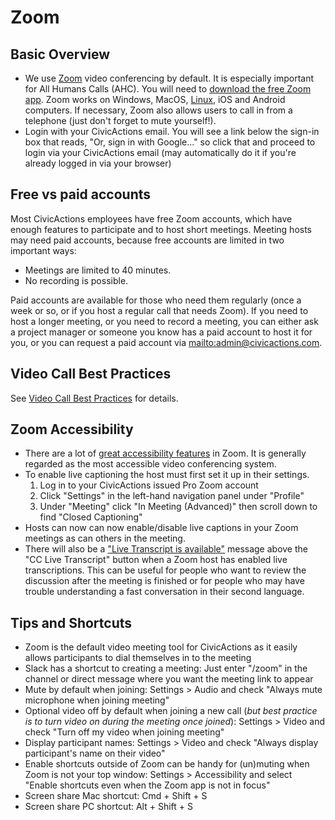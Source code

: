 # Zoom

## Basic Overview

-   We use [Zoom](https://zoom.us/) video conferencing by default. It is especially important for All Humans Calls (AHC). You will need to [download the free Zoom app](https://zoom.us/support/download). Zoom works on Windows, MacOS, [Linux](https://zoom.us/download?os=linux), iOS and Android computers. If necessary, Zoom also allows users to call in from a telephone (just don't forget to mute yourself!).
-   Login with your CivicActions email. You will see a link below the sign-in box that reads, "Or, sign in with Google..." so click that and proceed to login via your CivicActions email (may automatically do it if you're already logged in via your browser)

## Free vs paid accounts

Most CivicActions employees have free Zoom accounts, which have enough features to participate and to host short meetings. Meeting hosts may need paid accounts, because free accounts are limited in two important ways:

-   Meetings are limited to 40 minutes.
-   No recording is possible.

Paid accounts are available for those who need them regularly (once a week or so, or if you host a regular call that needs Zoom). If you need to host a longer meeting, or you need to record a meeting, you can either ask a project manager or someone you know has a paid account to host it for you, or you can request a paid account via <mailto:admin@civicactions.com>.

## Video Call Best Practices

See [Video Call Best Practices](../../company-policies/new-hire-orientation/video-call-best-practices.md) for details.

## Zoom Accessibility

-   There are a lot of [great accessibility features](https://explore.zoom.us/en/accessibility/) in Zoom. It is generally regarded as the most accessible video conferencing system.
-   To enable live captioning the host must first set it up in their settings.
    1. Log in to your CivicActions issued Pro Zoom account
    2. Click "Settings" in the left-hand navigation panel under "Profile"
    3. Under "Meeting" click "In Meeting (Advanced)" then scroll down to find "Closed Captioning"
-   Hosts can now can now enable/disable live captions in your Zoom meetings as can others in the meeting.
-   There will also be a ["Live Transcript is available"](https://support.zoom.us/hc/en-us/articles/115004794983-Automatically-Transcribe-Cloud-Recordings-?_ga=2.177759968.494881096.1614756525-359380451.1613573452) message above the "CC Live Transcript" button when a Zoom host has enabled live transcriptions. This can be useful for people who want to review the discussion after the meeting is finished or for people who may have trouble understanding a fast conversation in their second language.

## Tips and Shortcuts

-   Zoom is the default video meeting tool for CivicActions as it easily allows participants to dial themselves in to the meeting
-   Slack has a shortcut to creating a meeting: Just enter "/zoom" in the channel or direct message where you want the meeting link to appear
-   Mute by default when joining: Settings > Audio and check "Always mute microphone when joining meeting"
-   Optional video off by default when joining a new call (_but best practice is to turn video on during the meeting once joined_): Settings > Video and check "Turn off my video when joining meeting"
-   Display participant names: Settings > Video and check "Always display participant's name on their video"
-   Enable shortcuts outside of Zoom can be handy for (un)muting when Zoom is not your top window: Settings > Accessibility and select "Enable shortcuts even when the Zoom app is not in focus"
-   Screen share Mac shortcut: Cmd + Shift + S
-   Screen share PC shortcut: Alt + Shift + S
